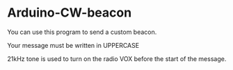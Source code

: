 # Arduino-CW-beacon

You can use this program to send a custom beacon.

Your message must be written in UPPERCASE

21kHz tone is used to turn on the radio VOX before the start of the message.
